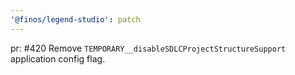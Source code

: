 ```yaml
---
'@finos/legend-studio': patch
---
```


pr: #420
Remove `TEMPORARY__disableSDLCProjectStructureSupport` application config flag.
